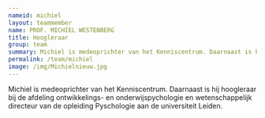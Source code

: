 ```yaml
---
nameid: michiel
layout: teammember
name: PROF. MICHIEL WESTENBERG
title: Hoogleraar 
group: team
summary: Michiel is medeoprichter van het Kenniscentrum. Daarnaast is hij hoogleraar bij de afdeling ontwikkelings- en onderwijspychologie aan de universiteit Leiden.
permalink: /team/michiel
image: /img/Michielnieuw.jpg
---
```


Michiel is medeoprichter van het Kenniscentrum. Daarnaast is hij hoogleraar bij de afdeling ontwikkelings- en onderwijspychologie en wetenschappelijk directeur van de opleiding Pyschologie aan de universiteit Leiden.
